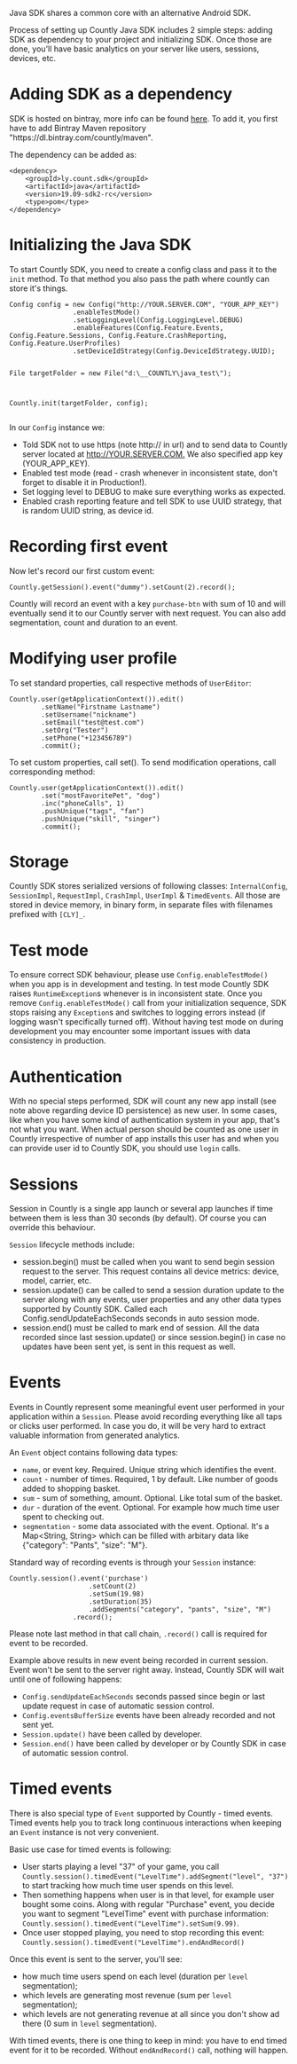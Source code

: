 <p>
  Java SDK shares a common core with an alternative Android SDK.
</p>
<p>
  Process of setting up Countly Java SDK includes 2 simple steps: adding SDK as
  dependency to your project and initializing SDK. Once those are done, you'll
  have basic analytics on your server like users, sessions, devices, etc.
</p>
<h1>Adding SDK as a dependency</h1>
<p>
  SDK is hosted on bintray, more info can be found
  <a href="https://bintray.com/beta/#/countly/maven/java?tab=overview">here</a>.
  To add it, you first have to add Bintray Maven repository "https://dl.bintray.com/countly/maven".
</p>
<p>The dependency can be added as:</p>
<pre><code class="xml">&lt;dependency&gt;
	&lt;groupId&gt;ly.count.sdk&lt;/groupId&gt;
	&lt;artifactId&gt;java&lt;/artifactId&gt;
	&lt;version&gt;19.09-sdk2-rc&lt;/version&gt;
	&lt;type&gt;pom&lt;/type&gt;
&lt;/dependency&gt;</code></pre>
<h1>Initializing the Java SDK</h1>
<p>
  To start Countly SDK, you need to create a config class and pass it to the
  <code>init</code> method. To that method you also pass the path where countly
  can store it's things.
</p>
<pre><code class="java">Config config = new Config("http://YOUR.SERVER.COM", "YOUR_APP_KEY")
                .enableTestMode()
                .setLoggingLevel(Config.LoggingLevel.DEBUG)
                .enableFeatures(Config.Feature.Events, Config.Feature.Sessions, Config.Feature.CrashReporting, Config.Feature.UserProfiles)
                .setDeviceIdStrategy(Config.DeviceIdStrategy.UUID);
                
File targetFolder = new File("d:\\__COUNTLY\\java_test\\");                
        
Countly.init(targetFolder, config);</code></pre>
<p>
  In our <code>Config</code> instance we:
</p>
<ul>
  <li>
    Told SDK not to use https (note http:// in url) and to send data to Countly
    server located at
    <a href="http://YOUR.SERVER.COM.">http://YOUR.SERVER.COM.</a> We also specified
    app key (YOUR_APP_KEY).
  </li>
  <li>
    Enabled test mode (read - crash whenever in inconsistent state, don't forget
    to disable it in Production!).
  </li>
  <li>
    Set logging level to DEBUG to make sure everything works as expected.
  </li>
  <li>
    Enabled crash reporting feature and tell SDK to use UUID strategy, that is
    random UUID string, as device id.
  </li>
</ul>
<h1>Recording first event</h1>
<p>Now let's record our first custom event:</p>
<pre><code class="java">Countly.getSession().event("dummy").setCount(2).record();</code></pre>
<p>
  Countly will record an event with a key <code>purchase-btn</code> with sum of
  10 and will eventually send it to our Countly server with next request. You can
  also add segmentation, count and duration to an event.
</p>
<h1>Modifying user profile</h1>
<p>
  To set standard properties, call respective methods of <code>UserEditor</code>:
</p>
<pre><code class="java">Countly.user(getApplicationContext()).edit()
        .setName("Firstname Lastname")
        .setUsername("nickname")
        .setEmail("test@test.com")
        .setOrg("Tester")
        .setPhone("+123456789")
        .commit();</code></pre>
<p>
  To set custom properties, call set(). To send modification operations, call corresponding
  method:
</p>
<pre><code class="java">Countly.user(getApplicationContext()).edit()
        .set("mostFavoritePet", "dog")
        .inc("phoneCalls", 1)
        .pushUnique("tags", "fan")
        .pushUnique("skill", "singer")
        .commit();</code></pre>
<h1>Storage</h1>
<p>
  Countly SDK stores serialized versions of following classes:
  <code>InternalConfig</code>, <code>SessionImpl</code>,
  <code>RequestImpl</code>, <code>CrashImpl</code>, <code>UserImpl</code> &amp;
  <code>TimedEvents</code>. All those are stored in device memory, in binary form,
  in separate files with filenames prefixed with <code>[CLY]_</code>.
</p>
<h1>Test mode</h1>
<p>
  To ensure correct SDK behaviour, please use
  <code>Config.enableTestMode()</code> when you app is in development and testing.
  In test mode Countly SDK raises <code>RuntimeException</code>s whenever is in
  inconsistent state. Once you remove <code>Config.enableTestMode()</code> call
  from your initialization sequence, SDK stops raising any
  <code>Exception</code>s and switches to logging errors instead (if logging wasn't
  specifically turned off). Without having test mode on during development you
  may encounter some important issues with data consistency in production.
</p>
<h1>Authentication</h1>
<p>
  With no special steps performed, SDK will count any new app install (see note
  above regarding device ID persistence) as new user. In some cases, like when
  you have some kind of authentication system in your app, that's not what you
  want. When actual person should be counted as one user in Countly irrespective
  of number of app installs this user has and when you can provide user id to Countly
  SDK, you should use <code>login</code> calls.
</p>
<h1>Sessions</h1>
<p>
  Session in Countly is a single app launch or several app launches if time between
  them is less than 30 seconds (by default). Of course you can override this behaviour.
</p>
<p>
  <code>Session</code> lifecycle methods include:
</p>
<ul>
  <li>
    session.begin() must be called when you want to send begin session request
    to the server. This request contains all device metrics: device, model, carrier,
    etc.
  </li>
  <li>
    session.update() can be called to send a session duration update to the server
    along with any events, user properties and any other data types supported
    by Countly SDK. Called each Config.sendUpdateEachSeconds seconds in auto
    session mode.
  </li>
  <li>
    session.end() must be called to mark end of session. All the data recorded
    since last session.update() or since session.begin() in case no updates have
    been sent yet, is sent in this request as well.
  </li>
</ul>
<h1>Events</h1>
<p>
  Events in Countly represent some meaningful event user performed in your application
  within a <code>Session</code>. Please avoid recording everything like all taps
  or clicks user performed. In case you do, it will be very hard to extract valuable
  information from generated analytics.
</p>
<p>
  An <code>Event</code> object contains following data types:
</p>
<ul>
  <li>
    <code>name</code>, or event key. Required. Unique string which identifies
    the event.
  </li>
  <li>
    <code>count</code> - number of times. Required, 1 by default. Like number
    of goods added to shopping basket.
  </li>
  <li>
    <code>sum</code> - sum of something, amount. Optional. Like total sum of
    the basket.
  </li>
  <li>
    <code>dur</code> - duration of the event. Optional. For example how much
    time user spent to checking out.
  </li>
  <li>
    <code>segmentation</code> - some data associated with the event. Optional.
    It's a Map&lt;String, String&gt; which can be filled with arbitary data like
    {"category": "Pants", "size": "M"}.
  </li>
</ul>
<p>
  Standard way of recording events is through your <code>Session</code> instance:
</p>
<pre><code class="java">Countly.session().event('purchase')
                    .setCount(2)
                    .setSum(19.98)
                    .setDuration(35)
                    .addSegments("category", "pants", "size", "M")
                .record();</code></pre>
<p>
  Please note last method in that call chain, <code>.record()</code> call is required
  for event to be recorded.
</p>
<p>
  Example above results in new event being recorded in current session. Event won't
  be sent to the server right away. Instead, Countly SDK will wait until one of
  following happens:
</p>
<ul>
  <li>
    <code>Config.sendUpdateEachSeconds</code> seconds passed since begin or last
    update request in case of automatic session control.
  </li>
  <li>
    <code>Config.eventsBufferSize</code> events have been already recorded and
    not sent yet.
  </li>
  <li>
    <code>Session.update()</code> have been called by developer.
  </li>
  <li>
    <code>Session.end()</code> have been called by developer or by Countly SDK
    in case of automatic session control.
  </li>
</ul>
<h1>Timed events</h1>
<p>
  There is also special type of <code>Event</code> supported by Countly - timed
  events. Timed events help you to track long continuous interactions when keeping
  an <code>Event</code> instance is not very convenient.
</p>
<p>Basic use case for timed events is following:</p>
<ul>
  <li>
    User starts playing a level "37" of your game, you call
    <code>Countly.session().timedEvent("LevelTime").addSegment("level", "37")</code>
    to start tracking how much time user spends on this level.
  </li>
  <li>
    Then something happens when user is in that level, for example user bought
    some coins. Along with regular "Purchase" event, you decide you want to segment
    "LevelTime" event with purchase information:
    <code>Countly.session().timedEvent("LevelTime").setSum(9.99)</code>.
  </li>
  <li>
    Once user stopped playing, you need to stop recording this event:
    <code>Countly.session().timedEvent("LevelTime").endAndRecord()</code>
  </li>
</ul>
<p>Once this event is sent to the server, you'll see:</p>
<ul>
  <li>
    how much time users spend on each level (duration per <code>level</code>
    segmentation);
  </li>
  <li>
    which levels are generating most revenue (sum per <code>level</code> segmentation);
  </li>
  <li>
    which levels are not generating revenue at all since you don't show ad there
    (0 sum in <code>level</code> segmentation).
  </li>
</ul>
<p>
  With timed events, there is one thing to keep in mind: you have to end timed
  event for it to be recorded. Without <code>endAndRecord()</code> call, nothing
  will happen.
</p>